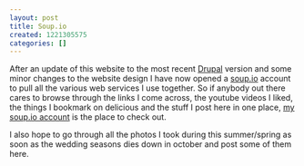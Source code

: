 ```yaml
---
layout: post
title: Soup.io
created: 1221305575
categories: []
---
```

<p>After an update of this website to the most recent <a href="http://www.drupal.org">Drupal</a> version and some minor changes to the website design I&nbsp;have now opened a <a href="http://soup.io">soup.io</a> account to pull all the various web services I&nbsp;use together. So if anybody out there cares to browse through the links I&nbsp;come across, the youtube videos I&nbsp;liked, the things I bookmark on delicious and the stuff I post here in one place, <a href="http://danyx.soup.io">my soup.io account</a> is the place to check out.</p><p>I also hope to go through all the photos I took during this summer/spring as soon as the wedding seasons dies down in october and post some of them here.</p>
